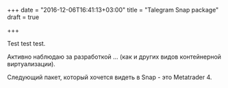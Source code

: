 +++
date = "2016-12-06T16:41:13+03:00"
title = "Talegram Snap package"
draft = true

+++

Test test test.

Активно наблюдаю за разработкой ... (как и других видов контейнерной виртуализации).


Следующий пакет, который хочется видеть в Snap - это Metatrader 4.
